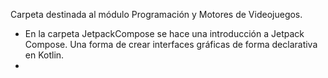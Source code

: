 Carpeta destinada al módulo Programación y Motores de Videojuegos.

* En la carpeta JetpackCompose se hace una introducción a Jetpack Compose. Una forma de crear interfaces gráficas de forma declarativa en Kotlin. 
* 